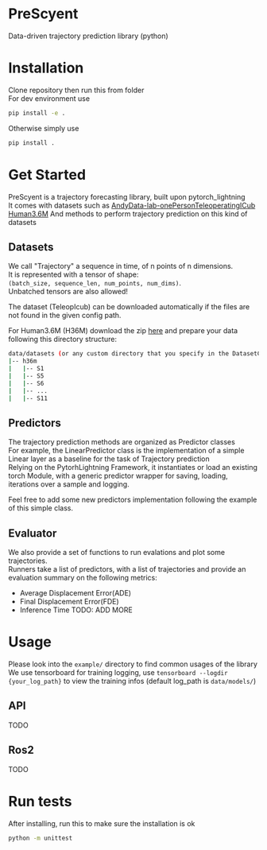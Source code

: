 # PreScyent
Data-driven trajectory prediction library (python)  

# Installation
Clone repository then run this from folder  
For dev environment use  
```bash
pip install -e .
```
Otherwise simply use  
```bash
pip install .
```

# Get Started

PreScyent is a trajectory forecasting library, built upon pytorch_lightning  
It comes with datasets such as [AndyData-lab-onePersonTeleoperatingICub](https://zenodo.org/record/5913573)  
[Human3.6M](http://vision.imar.ro/human3.6m/description.php)
And methods to perform trajectory prediction on this kind of datasets  
  
## Datasets
We call "Trajectory" a sequence in time, of n points of n dimensions.  
It is represented with a tensor of shape:  
`(batch_size, sequence_len, num_points, num_dims)`.  
Unbatched tensors are also allowed!  
  
The dataset (TeleopIcub) can be downloaded automatically if the files are not found in the given config path.  
  
For Human3.6M (H36M) download the zip [here](http://www.cs.stanford.edu/people/ashesh/h3.6m.zip) and prepare your data following this directory structure:  
```bash
data/datasets (or any custom directory that you specify in the DatasetConfig object)
|-- h36m
|   |-- S1
|   |-- S5
|   |-- S6
|   |-- ...
|   |-- S11
```
## Predictors
The trajectory prediction methods are organized as Predictor classes  
For example, the LinearPredictor class is the implementation of a simple Linear layer as a baseline for the task of Trajectory prediction  
Relying on the PytorhLightning Framework, it instantiates or load an existing torch Module, with a generic predictor wrapper for saving, loading, iterations over a sample and logging.  
  
Feel free to add some new predictors implementation following the example of this simple class.  

## Evaluator
We also provide a set of functions to run evalations and  plot some trajectories.  
Runners take a list of predictors, with a list of trajectories and provide an evaluation summary on the following metrics:
- Average Displacement Error(ADE)
- Final Displacement Error(FDE)
- Inference Time
TODO: ADD MORE


# Usage

Please look into the `example/` directory to find common usages of the library  
We use tensorboard for training logging, use `tensorboard --logdir {your_log_path}` to view the training infos (default log_path is `data/models/`)  

## API

TODO  
## Ros2

TODO  

# Run tests

After installing, run this to make sure the installation is ok  

```bash
python -m unittest
```
